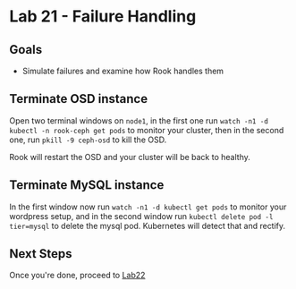 # Lab 21 - Failure Handling

## Goals

* Simulate failures and examine how Rook handles them

## Terminate OSD instance

Open two terminal windows on `node1`, in the first one run `watch -n1 -d kubectl -n rook-ceph get pods` to monitor your cluster, then in the second one, run `pkill -9 ceph-osd` to kill the OSD.

Rook will restart the OSD and your cluster will be back to healthy.

## Terminate MySQL instance

In the first window now run `watch -n1 -d kubectl get pods` to monitor your wordpress setup, and in the second window run `kubectl delete pod -l tier=mysql` to delete the mysql pod.
Kubernetes will detect that and rectify.

## Next Steps

Once you're done, proceed to [Lab22](Lab22.md)
